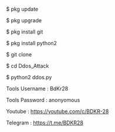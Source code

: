 $ pkg update


$ pkg upgrade


$ pkg install git


$ pkg install python2


$ git clone 


$ cd Ddos_Attack


$ python2 ddos.py




Tools Username :  BdKr28


Tools Password : anonyomous










Youtube : https://youtube.com/c/BDKR-28


Telegram : https://t.me/BDKR28

